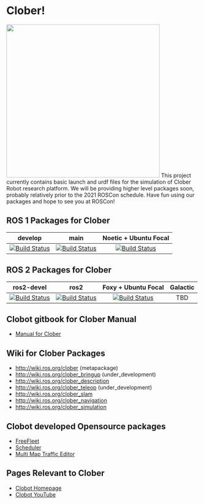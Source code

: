 # Clober!
<img src="https://github.com/clobot-git/testrobot/blob/noetic-devel/images/logo.png" width="400">
This project currently contains basic launch and urdf files for the simulation of Clober Robot research platform. We will be providing higher level packages soon, probably relatively prior to the 2021 ROSCon schedule. Have fun using our packages and hope to see you at ROSCon!

## ROS 1 Packages for Clober
|develop|main|Noetic + Ubuntu Focal|
|:---:|:---:|:---:|
|[![Build Status](https://travis-ci.com/clobot-git/clober.svg?branch=main)](https://travis-ci.com/clobot-git/clober)|[![Build Status](https://travis-ci.com/clobot-git/clober.svg?branch=main)](https://travis-ci.com/clobot-git/clober)|[![Build Status](https://travis-ci.com/clobot-git/clober.svg?branch=noetic-devel)](https://travis-ci.com/clobot-git/clober)|

## ROS 2 Packages for Clober
|ros2-devel|ros2|Foxy + Ubuntu Focal|Galactic|
|:---:|:---:|:---:|:---:|
|[![Build Status](https://travis-ci.com/clobot-git/clober.svg?branch=main)](https://travis-ci.com/clobot-git/clober)|[![Build Status](https://travis-ci.com/clobot-git/clober.svg?branch=main)](https://travis-ci.com/clobot-git/clober)|[![Build Status](https://travis-ci.com/clobot-git/clober.svg?branch=foxy-devel)](https://travis-ci.com/clobot-git/clober)| TBD |

## Clobot gitbook for Clober Manual
- [Manual for Clober](https://app.gitbook.com/@clobot-git/s/clober-manual/)

## Wiki for Clober Packages
- http://wiki.ros.org/clober (metapackage)
- http://wiki.ros.org/clober_bringup (under_development)
- http://wiki.ros.org/clober_description
- http://wiki.ros.org/clober_teleop (under_development)
- http://wiki.ros.org/clober_slam
- http://wiki.ros.org/clober_navigation
- http://wiki.ros.org/clober_simulation

## Clobot developed Opensource packages
- [ FreeFleet ](http://wiki.ros.org/RMF/FreeFleet)
- [ Scheduler ](http://wiki.ros.org/RMF/Scheduler)
- [ Multi Map Traffic Editor ](http://wiki.ros.org/RMF/traffic_editor)

## Pages Relevant to Clober
- [ Clobot Homepage ](https://www.clobot.co.kr/)
- [ Clobot YouTube ](https://www.youtube.com/channel/UCau5FLJpMxhvW-IHZ8c8qKQ/featured/)

